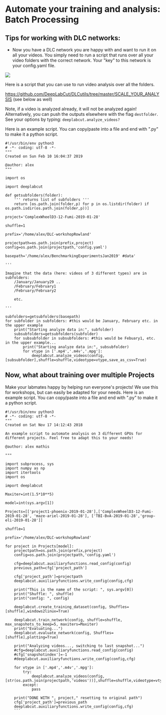 
# Automate your training and analysis: Batch Processing

## Tips for working with DLC networks:

- Now you have a DLC network you are happy with and want to run it on all your videos. You simply need to run a script that runs over all your video folders with the correct network. Your "key" to this network is your config.yaml file.

![](https://static1.squarespace.com/static/57f6d51c9f74566f55ecf271/t/5ccc5abe0d9297405a428522/1556896461304/howtouseDLC-01.png?format=1000w)

Here is a script that you can use to run video analysis over all the folders.

https://github.com/DeepLabCut/DLCutils/tree/master/SCALE_YOUR_ANALYSIS (see below as well)

Note, if a video is analyzed already, it will not be analyzed again! Alternatively, you can push the outputs elsewhere with the flag `destfolder`. See your options by typing: `deeplabcut.analyze_videos?`

Here is an example script. You can copy/paste into a file and end with ".py" to make it a python script.

```
#!/usr/bin/env python3
# -*- coding: utf-8 -*-
"""
Created on Sun Feb 10 16:04:37 2019

@author: alex
"""

import os

import deeplabcut

def getsubfolders(folder):
    ''' returns list of subfolders '''
    return [os.path.join(folder,p) for p in os.listdir(folder) if os.path.isdir(os.path.join(folder,p))]

project='ComplexWheelD3-12-Fumi-2019-01-28'

shuffle=1

prefix='/home/alex/DLC-workshopRowland'

projectpath=os.path.join(prefix,project)
config=os.path.join(projectpath,'config.yaml')

basepath='/home/alex/BenchmarkingExperimentsJan2019' #data'

'''

Imagine that the data (here: videos of 3 different types) are in subfolders:
    /January/January29 ..
    /February/February1
    /February/February2

    etc.

'''

subfolders=getsubfolders(basepath)
for subfolder in subfolders: #this would be January, February etc. in the upper example
    print("Starting analyze data in:", subfolder)
    subsubfolders=getsubfolders(subfolder)
    for subsubfolder in subsubfolders: #this would be Febuary1, etc. in the upper example...
        print("Starting analyze data in:", subsubfolder)
        for vtype in ['.mp4','.m4v','.mpg']:
            deeplabcut.analyze_videos(config,[subsubfolder],shuffle=shuffle,videotype=vtype,save_as_csv=True)

```

## Now, what about training over multiple Projects

Make your labmates happy by helping run everyone's projects! We use this for workshops, but can easily be adapted for your needs. Here is an example script. You can copy/paste into a file and end with ".py" to make it a python script.
```
#!/usr/bin/env python3
# -*- coding: utf-8 -*-
"""
Created on Sat Nov 17 14:12:43 2018

An example script to automate analysis on 3 different GPUs for different projects. Feel free to adapt this to your needs!

@author: alex mathis

"""

import subprocess, sys
import numpy as np
import itertools
import os

import deeplabcut

Maxiter=int(1.5*10**5)

model=int(sys.argv[1])

Projects=[['project1-phoenix-2019-01-28'],['ComplexWheelD3-12-Fumi-2019-01-28', 'maze-ariel-2019-01-28'], ['TBI-BvA-2019-01-28','group-eli-2019-01-28']]

shuffle=1

prefix='/home/alex/DLC-workshopRowland'

for project in Projects[model]:
    projectpath=os.path.join(prefix,project)
    config=os.path.join(projectpath,'config.yaml')

    cfg=deeplabcut.auxiliaryfunctions.read_config(config)
    previous_path=cfg['project_path']

    cfg['project_path']=projectpath
    deeplabcut.auxiliaryfunctions.write_config(config,cfg)

    print("This is the name of the script: ", sys.argv[0])
    print("Shuffle: ", shuffle)
    print("config: ", config)

    deeplabcut.create_training_dataset(config, Shuffles=[shuffle],windows2linux=True)

    deeplabcut.train_network(config, shuffle=shuffle, max_snapshots_to_keep=5, maxiters=Maxiter)
    print("Evaluating...")
    deeplabcut.evaluate_network(config, Shuffles=[shuffle],plotting=True)

    print("Analyzing videos..., switching to last snapshot...")
    #cfg=deeplabcut.auxiliaryfunctions.read_config(config)
    #cfg['snapshotindex']=-1
    #deeplabcut.auxiliaryfunctions.write_config(config,cfg)

    for vtype in ['.mp4','.m4v','.mpg']:
        try:
            deeplabcut.analyze_videos(config,[str(os.path.join(projectpath,'videos'))],shuffle=shuffle,videotype=vtype,save_as_csv=True)
        except:
            pass

    print("DONE WITH ", project," resetting to original path")
    cfg['project_path']=previous_path
    deeplabcut.auxiliaryfunctions.write_config(config,cfg)
    ```
